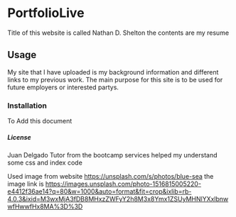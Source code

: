 # PortfolioLive

Title of this website is called Nathan D. Shelton the contents are my resume

## Usage 

My site that I have uploaded is my background information and different links to my previous work. The main purpose for this site is to be used for future employers or interested partys.



### Installation 

To Add this document


##### License 

Juan Delgado Tutor from the bootcamp services helped my understand some css and index code

Used image from website https://unsplash.com/s/photos/blue-sea the image link is https://images.unsplash.com/photo-1516815005220-e4412f36ae14?q=80&w=1000&auto=format&fit=crop&ixlib=rb-4.0.3&ixid=M3wxMjA3fDB8MHxzZWFyY2h8M3x8Ymx1ZSUyMHNlYXxlbnwwfHwwfHx8MA%3D%3D 